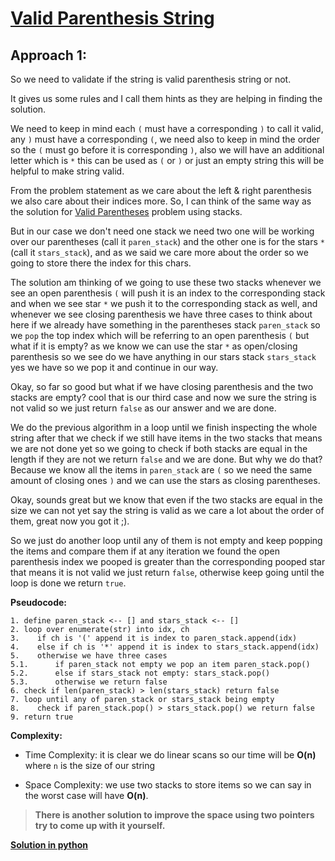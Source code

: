 # [Valid Parenthesis String](https://leetcode.com/explore/featured/card/30-day-leetcoding-challenge/530/week-3/3301/)

## Approach 1:

So we need to validate if the string is valid parenthesis string or not.

It gives us some rules and I call them hints as they are helping in finding the solution.

We need to keep in mind each `(` must have a corresponding `)` to call it valid, any `)` must have a corresponding `(`, we need also to keep in mind the order so the `(` must go before it is corresponding `)`, also we will have an additional letter which is `*` this can be used as `(` or `)` or just an empty string this will be helpful to make string valid.

From the problem statement as we care about the left & right parenthesis we also care about their indices more. So, I can think of the same way as the solution for [Valid Parentheses](https://leetcode.com/problems/valid-parentheses/) problem using stacks.

But in our case we don't need one stack we need two one will be working over our parentheses (call it `paren_stack`) and the other one is for the stars `*` (call it `stars_stack`), and as we said we care more about the order so we going to store there the index for this chars.

The solution am thinking of we going to use these two stacks whenever we see an open parenthesis `(` will push it is an index to the corresponding stack and when we see star `*` we push it to the corresponding stack as well, and whenever we see closing parenthesis we have three cases to think about here if we already have something in the parentheses stack `paren_stack` so we `pop` the top index which will be referring to an open parenthesis `(` but what if it is empty? as we know we can use the star `*` as open/closing parenthesis so we see do we have anything in our stars stack `stars_stack` yes we have so we pop it and continue in our way.

Okay, so far so good but what if we have closing parenthesis and the two stacks are empty? cool that is our third case and now we sure the string is not valid so we just return `false` as our answer and we are done.


We do the previous algorithm in a loop until we finish inspecting the whole string after that we check if we still have items in the two stacks that means we are not done yet so we going to check if both stacks are equal in the length if they are not we return `false` and we are done. But why we do that?
Because we know all the items in `paren_stack` are `(` so we need the same amount of closing ones `)` and we can use the stars as closing parentheses.

Okay, sounds great but we know that even if the two stacks are equal in the size we can not yet say the string is valid as we care a lot about the order of them, great now you got it ;).

So we just do another loop until any of them is not empty and keep popping the items and compare them if at any iteration we found the open parenthesis index we pooped is greater than the corresponding pooped star that means it is not valid we just return `false`, otherwise keep going until the loop is done we return `true`.


**Pseudocode:**

```
1. define paren_stack <-- [] and stars_stack <-- []
2. loop over enumerate(str) into idx, ch
3.    if ch is '(' append it is index to paren_stack.append(idx)
4.    else if ch is '*' append it is index to stars_stack.append(idx)
5.    otherwise we have three cases
5.1.      if paren_stack not empty we pop an item paren_stack.pop()
5.2.      else if stars_stack not empty: stars_stack.pop()
5.3.      otherwise we return false
6. check if len(paren_stack) > len(stars_stack) return false
7. loop until any of paren_stack or stars_stack being empty
8.    check if paren_stack.pop() > stars_stack.pop() we return false
9. return true
```

**Complexity:**

* Time Complexity: it is clear we do linear scans so our time will be **O(n)** where `n` is the size of our string

* Space Complexity: we use two stacks to store items so we can say in the worst case will have **O(n)**.


> **There is another solution to improve the space using two pointers try to come up with it yourself.**

**[Solution in python](Solution.py)**
